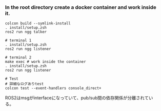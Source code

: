 
### In the root directory create a docker container and work inside it.
```
colcon build --symlink-install
. install/setup.zsh
ros2 run ngg talker
```
```
# terminal 1
. install/setup.zsh
ros2 run ngg listener
```
```
# terminal 2
make exec # work inside the container
. install/setup.zsh
ros2 run ngg listener
```
```
# Test
# 詳細なログありtest
colcon test --event-handlers console_direct+
```

ROS2はmsgがinterfaceになっていて、pub/sub間の依存関係が分離されている。




